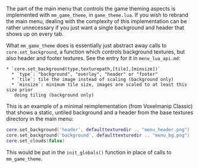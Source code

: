 The part of the main menu that controls the game theming aspects is implemented with `mm_game_theme`, in `game_theme.lua`. If you wish to rebrand the main menu, dealing with the complexity of this implementation can be rather unnecessary if you just want a single background and header that shows up on every tab.

What `mm_game_theme` does is essentially just abstract away calls to `core.set_background`, a function which controls background textures, but also header and footer textures. See the entry for it in `menu_lua_api.md`:

```
* `core.set_background(type,texturepath,[tile],[minsize])`
  * `type`: "background", "overlay", "header" or "footer"
  * `tile`: tile the image instead of scaling (background only)
  * `minsize`: minimum tile size, images are scaled to at least this size prior
   doing tiling (background only)
```

This is an example of a minimal reimplementation (from Voxelmanip Classic) that shows a static, untiled background and a header from the base textures directory in the main menu:

```lua
core.set_background('header', defaulttexturedir .. "menu_header.png")
core.set_background('background', defaulttexturedir .. "menu_bg.png")
core.set_clouds(false)
```

This would be put in the `init_globals()` function in place of calls to `mm_game_theme`.